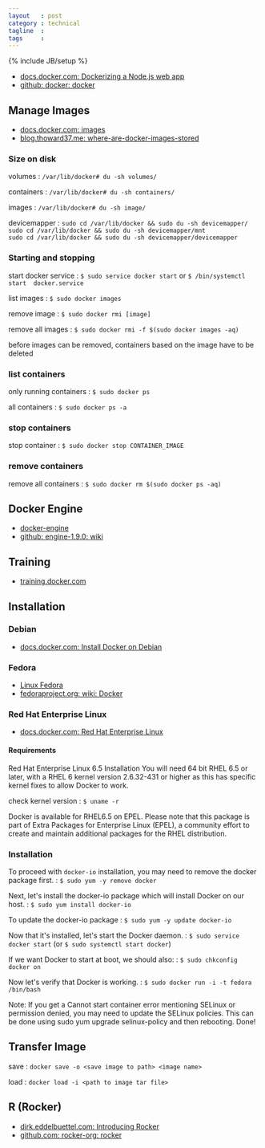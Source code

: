 ```yaml
---
layout   : post
category : technical
tagline  : 
tags     : 
---
```

{% include JB/setup %}

- [docs.docker.com: Dockerizing a Node.js web app](https://docs.docker.com/examples/nodejs_web_app/)
- [github: docker: docker](https://github.com/docker/docker)

## Manage Images

- [docs.docker.com: images](https://docs.docker.com/engine/reference/commandline/images)
- [blog.thoward37.me: where-are-docker-images-stored](http://blog.thoward37.me/articles/where-are-docker-images-stored)

### Size on disk

volumes
:   `/var/lib/docker# du -sh volumes/`

containers
:   `/var/lib/docker# du -sh containers/`

images
:   `/var/lib/docker# du -sh image/`

devicemapper
:   `sudo cd /var/lib/docker && sudo du -sh devicemapper/`  
    `sudo cd /var/lib/docker && sudo du -sh devicemapper/mnt`  
    `sudo cd /var/lib/docker && sudo du -sh devicemapper/devicemapper`

### Starting and stopping

start docker service
:   `$ sudo service docker start` or `$ /bin/systemctl start  docker.service`

list images
:   `$ sudo docker images`

remove image
:   `$ sudo docker rmi [image]`

remove all images
:   `$ sudo docker rmi -f $(sudo docker images -aq)`

before images can be removed, containers based on the image have to be deleted

### list containers

only running containers
:   `$ sudo docker ps`

all containers
:   `$ sudo docker ps -a`

### stop containers

stop container
:   `$ sudo docker stop CONTAINER_IMAGE`

### remove containers

remove all containers
:   `$ sudo docker rm $(sudo docker ps -aq)`

## Docker Engine

- [docker-engine](https://www.docker.com/docker-engine)
- [github: engine-1.9.0: wiki](https://github.com/docker/docker/wiki/Engine-1.9.0)

## Training 

- [training.docker.com](https://training.docker.com/)

## Installation

### Debian

- [docs.docker.com: Install Docker on Debian](https://docs.docker.com/engine/installation/linux/debian/)

### Fedora

- [Linux Fedora](https://docs.docker.com/engine/installation/fedora)
- [fedoraproject.org: wiki: Docker](https://fedoraproject.org/wiki/Docker)

### Red Hat Enterprise Linux

- [docs.docker.com: Red Hat Enterprise Linux](https://docs.docker.com/v1.5/installation/rhel)

#### Requirements

Red Hat Enterprise Linux 6.5 Installation
You will need 64 bit RHEL 6.5 or later, with a RHEL 6 kernel version 2.6.32-431 or higher as this has specific kernel fixes to allow Docker to work.

check kernel version
:   `$ uname -r`

Docker is available for RHEL6.5 on EPEL. Please note that this package is part of Extra Packages for Enterprise Linux (EPEL), a community effort to create and maintain additional packages for the RHEL distribution.

### Installation

To proceed with `docker-io` installation, you may need to remove the docker package first.
:   `$ sudo yum -y remove docker`

Next, let's install the docker-io package which will install Docker on our host.
:   `$ sudo yum install docker-io`

To update the docker-io package
:   `$ sudo yum -y update docker-io`

Now that it's installed, let's start the Docker daemon.
:   `$ sudo service docker start` (or `$ sudo systemctl start docker`)

If we want Docker to start at boot, we should also:
:   `$ sudo chkconfig docker on`

Now let's verify that Docker is working.
:   `$ sudo docker run -i -t fedora /bin/bash`

Note: If you get a Cannot start container error mentioning SELinux or permission denied, you may need to update the SELinux policies. This can be done using sudo yum upgrade selinux-policy and then rebooting.
Done!

## Transfer Image

save
:   `docker save -o <save image to path> <image name>`

load
:   `docker load -i <path to image tar file>`

## R (Rocker)

- [dirk.eddelbuettel.com: Introducing Rocker](http://dirk.eddelbuettel.com/blog/2014/10/23/#introducing_rocker)
- [github.com: rocker-org: rocker](https://github.com/rocker-org/rocker)
